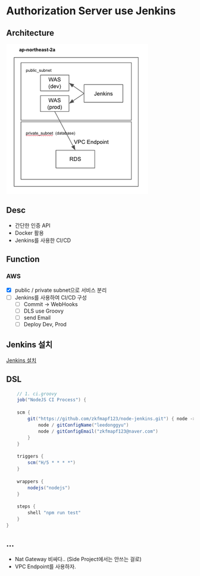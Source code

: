 # Authorization Server use Jenkins

## Architecture

![aws](./public/aws.png)

## Desc

- 간단한 인증 API
- Docker 활용
- Jenkins를 사용한 CI/CD

## Function

### AWS

- [x] public / private subnet으로 서비스 분리
- [ ] Jenkins를 사용하여 CI/CD 구성
  - [ ] Commit -> WebHooks
  - [ ] DLS use Groovy
  - [ ] send Email
  - [ ] Deploy Dev, Prod

## Jenkins 설치

<div><a href="https://serverfault.com/questions/1034893/installing-jenkins-on-ubuntu-tells-me-package-jenkins-has-no-installation-can">Jenkins 설치 </a></div>

## DSL

```groovy
    // 1. ci.groovy
    job("NodeJS CI Process") {

    scm {
        git("https://github.com/zkfmapf123/node-jenkins.git") { node ->
            node / gitConfigName("leedonggyu")
            node / gitConfigEmail("zkfmapf123@naver.com")
        }
    }

    triggers {
        scm("H/5 * * * *")
    }

    wrappers {
        nodejs("nodejs")
    }

    steps {
        shell "npm run test"
    }
}
```

## ...

- Nat Gateway 비싸다.. (Side Project에서는 안쓰는 걸로)
- VPC Endpoint를 사용하자.
